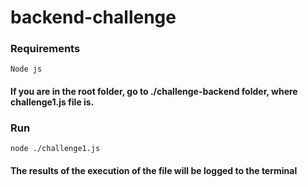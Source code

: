 # backend-challenge

### Requirements
```
Node js
```

#### If you are in the root folder, go to ./challenge-backend folder, where challenge1.js file is.


### Run
```
node ./challenge1.js
```

#### The results of the execution of the file will be logged to the terminal
